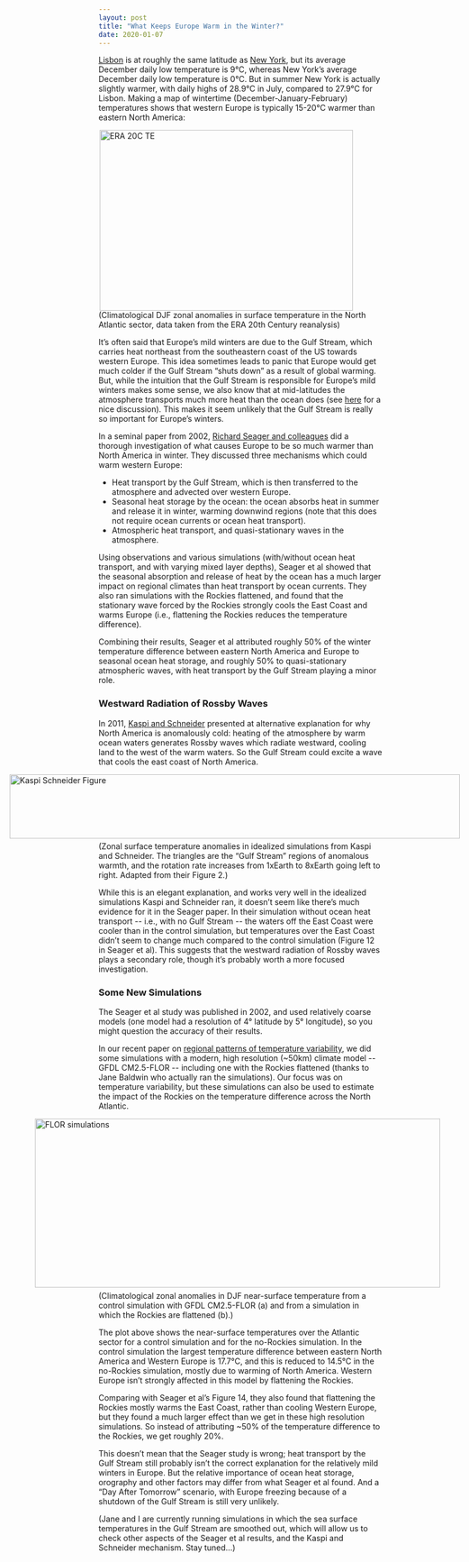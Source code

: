 ```yaml
---
layout: post
title: "What Keeps Europe Warm in the Winter?"
date: 2020-01-07
---
```


<a href="https://en.wikipedia.org/wiki/Lisbon">Lisbon</a> is at roughly the same latitude as <a href="https://en.wikipedia.org/wiki/New_York_City">New York</a>, but its average December daily low temperature is 9&#176;C, whereas New York’s average December daily low temperature is 0&#176;C. But in summer New York is actually slightly warmer, with daily highs of 28.9&#176;C in July, compared to 27.9&#176;C for Lisbon. Making a map of wintertime (December-January-February) temperatures shows that western Europe is typically 15-20&#176;C warmer than eastern North America:

<img src="http://nicklutsko.github.io/notes/images/ERA_20c_North_Atlantic_comp.png" alt="ERA 20C TE" style="position:absolute; left:230px; width:450px;height:321px;" class="center">
<br /><br /><br /><br /><br /><br /><br /><br /><br /><br /><br /><br /><br /><br /><br /><br /><br /><br />

(Climatological DJF zonal anomalies in surface temperature in the North Atlantic sector, data taken from the ERA 20th Century reanalysis)

It’s often said that Europe’s mild winters are due to the Gulf Stream, which carries heat northeast from the southeastern coast of the US towards western Europe. This idea sometimes leads to panic that Europe would get much colder if the Gulf Stream “shuts down” as a result of global warming. But, while the intuition that the Gulf Stream is responsible for Europe’s mild winters makes some sense, we also know that at mid-latitudes the atmosphere transports much more heat than the ocean does (see <a href="https://journals.ametsoc.org/doi/pdf/10.1175/1520-0469%282001%29058%3C0943%3ATPOTPE%3E2.0.CO%3B2">here</a> for a nice discussion). This makes it seem unlikely that the Gulf Stream is really so important for Europe’s winters.

In a seminal paper from 2002, <a href="http://ocp.ldeo.columbia.edu/res/div/ocp/gs/pubs/Seager_etal_QJ_2002.pdf">Richard Seager and colleagues</a> did a thorough investigation of what causes Europe to be so much warmer than North America in winter. They discussed three mechanisms which could warm western Europe:
<ul>
<li>Heat transport by the Gulf Stream, which is then transferred to the atmosphere and advected over western Europe.</li>
<li>Seasonal heat storage by the ocean: the ocean absorbs heat in summer and release it in winter,  warming downwind regions (note that this does not require ocean currents or ocean heat transport).</li>
<li>Atmospheric heat transport, and quasi-stationary waves in the atmosphere.</li>
</ul>

Using observations and various simulations (with/without ocean heat transport, and with varying mixed layer depths), Seager et al showed that the seasonal absorption and release of heat by the ocean has a much larger impact on regional climates than heat transport by ocean currents. They also ran simulations with the Rockies flattened, and found that the stationary wave forced by the Rockies strongly cools the East Coast and warms Europe (i.e., flattening the Rockies reduces the temperature difference).

Combining their results, Seager et al attributed roughly 50% of the winter temperature difference between eastern North America and Europe to seasonal ocean heat storage, and roughly 50% to quasi-stationary atmospheric waves, with heat transport by the Gulf Stream playing a minor role.

<h3>Westward Radiation of Rossby Waves</h3>

In 2011, <a href="https://www.nature.com/articles/nature09924">Kaspi and Schneider</a> presented at alternative explanation for why North America is anomalously cold: heating of the atmosphere by warm ocean waters generates Rossby waves which radiate westward, cooling land to the west of the warm waters. So the Gulf Stream could excite a wave that cools the east coast of North America.

<img src="http://nicklutsko.github.io/notes/images/Kaspi_Schneider_RW.png" alt="Kaspi Schneider Figure" style="position:absolute; left:70px; width:800px;height:114px;" class="center">
<br /><br /><br /><br /><br /><br /><br />
(Zonal surface temperature anomalies in idealized simulations from Kaspi and Schneider. The triangles are the “Gulf Stream” regions of anomalous warmth, and the rotation rate increases from 1xEarth to 8xEarth going left to right. Adapted from their Figure 2.)

While this is an elegant explanation, and works very well in the idealized simulations Kaspi and Schneider ran, it doesn’t seem like there’s much evidence for it in the Seager paper. In their simulation without  ocean heat transport -- i.e., with no Gulf Stream -- the waters off the East Coast were cooler than in the control simulation,  but temperatures over the East Coast didn’t seem to change much compared to the control simulation (Figure 12 in Seager et al). This suggests that the westward radiation of Rossby waves plays a secondary role, though it’s probably worth a more focused investigation.

<h3>Some New Simulations</h3>

The Seager et al study was published in 2002, and used relatively coarse models (one model had a resolution of 4&#176; latitude by 5&#176; longitude), so you might question the accuracy of their results.

In our recent paper on <a href="https://journals.ametsoc.org/doi/pdf/10.1175/JCLI-D-19-0129.1">regional patterns of temperature variability</a>, we did some simulations with a modern, high resolution (~50km) climate model -- GFDL CM2.5-FLOR -- including one with the Rockies flattened (thanks to Jane Baldwin who actually ran the simulations). Our focus was on temperature variability, but these simulations can also be used to estimate the impact of the Rockies on the temperature difference across the North Atlantic. 

<img src="http://nicklutsko.github.io/notes/images/North_Atlantic_comp.png" alt="FLOR simulations" style="position:absolute; left:115px; width:720px;height:300px;" class="center">
<br /><br /><br /><br /><br /><br /><br /><br /><br /><br /><br /><br /><br /><br /><br /><br /><br /><br />
(Climatological zonal anomalies in DJF near-surface temperature from a control simulation with GFDL CM2.5-FLOR (a) and from a simulation in which the Rockies are flattened (b).)

The plot above shows the near-surface temperatures over the Atlantic sector for a control simulation and for the no-Rockies simulation. In the control simulation the largest temperature difference between eastern North America and Western Europe is 17.7&#176;C, and this is reduced to 14.5&#176;C in the no-Rockies simulation, mostly due to warming of North America. Western Europe isn’t strongly affected in this model by flattening the Rockies.

Comparing with Seager et al’s Figure 14, they also found that flattening the Rockies mostly warms the East Coast, rather than cooling Western Europe, but they found a much larger effect than we get in these high resolution simulations. So instead of attributing ~50% of the temperature difference to the Rockies, we get roughly 20%.

This doesn’t mean that the Seager study is wrong; heat transport by the Gulf Stream still probably isn’t the correct explanation for the relatively mild winters in Europe. But the relative importance of ocean heat storage, orography and other factors may differ from what Seager et al found. And a “Day After Tomorrow” scenario, with Europe freezing because of a shutdown of the Gulf Stream is still very unlikely.

(Jane and I are currently running simulations in which the sea surface temperatures in the Gulf Stream are smoothed out, which will allow us to check other aspects of the Seager et al results, and the Kaspi and Schneider mechanism. Stay tuned...)




